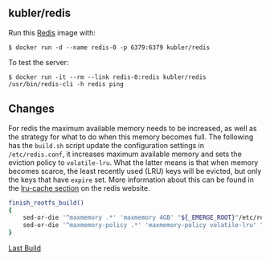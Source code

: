 ## kubler/redis

Run this [Redis][] image with:

    $ docker run -d --name redis-0 -p 6379:6379 kubler/redis

To test the server:

    $ docker run -it --rm --link redis-0:redis kubler/redis /usr/bin/redis-cli -h redis ping

## Changes

For redis the maximum available memory needs to be increased, as well as the strategy for what to do when this memory becomes full. The following has the `build.sh` script update the configuration settings in `/etc/redis.conf`, it increases maximum available memory and sets the eviction policy to `volatile-lru`. What the latter means is that when memory becomes scarce, the least recently used (LRU) keys will be evicted, but only the keys that have `expire` set. More information about this can be found in the [lru-cache section][lru-cache] on the redis website. 

```build.sh
finish_rootfs_build()
{
    sed-or-die '^maxmemory .*' 'maxmemory 4GB' "${_EMERGE_ROOT}"/etc/redis.conf
    sed-or-die '^maxmemory-policy .*' 'maxmemory-policy volatile-lru' "${_EMERGE_ROOT}"/etc/redis.conf
}

```

[Last Build][packages]

[Redis]: http://redis.io/
[lru-cache]: https://redis.io/topics/lru-cache
[packages]: PACKAGES.md
